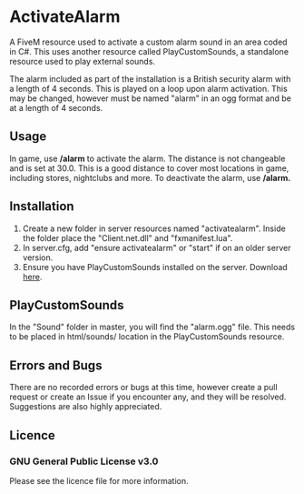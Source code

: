 # ActivateAlarm
A FiveM resource used to activate a custom alarm sound in an area coded in C#. This uses another resource called PlayCustomSounds, a standalone resource used to play external sounds.

The alarm included as part of the installation is a British security alarm with a length of 4 seconds. This is played on a loop upon alarm activation.
This may be changed, however must be named "alarm" in an ogg format and be at a length of 4 seconds.
## Usage
In game, use **/alarm** to activate the alarm. The distance is not changeable and is set at 30.0. This is a good distance to cover most locations in game, including stores, nightclubs and more.
To deactivate the alarm, use **/alarm.**

## Installation
1. Create a new folder in server resources named "activatealarm". Inside the folder place the "Client.net.dll" and "fxmanifest.lua".
2. In server.cfg, add "ensure activatealarm" or "start" if on an older server version.
3. Ensure you have PlayCustomSounds installed on the server. Download [here](https://github.com/LondonStudios/PlayCustomSounds).

## PlayCustomSounds
In the "Sound" folder in master, you will find the "alarm.ogg" file. This needs to be placed in html/sounds/ location in the PlayCustomSounds resource.

## Errors and Bugs
There are no recorded errors or bugs at this time, however create a pull request or create an Issue if you encounter any, and they will be resolved.
Suggestions are also highly appreciated.

## Licence
### GNU General Public License v3.0
Please see the licence file for more information.
